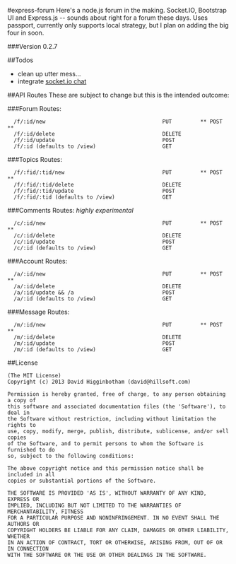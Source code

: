 #express-forum
Here's a node.js forum in the making. Socket.IO, Bootstrap UI and Express.js -- sounds about right for a forum these days. Uses passport, currently only supports local strategy, but I plan on adding the big four in soon.

###Version
0.2.7

##Todos
- clean up utter mess...
- integrate [socket.io chat](https://github.com/dhigginbotham/rwi-chat)

##API Routes
These are subject to change but this is the intended outcome:

###Forum Routes:
```
  /f/:id/new                                     PUT         ** POST **
  /f/:id/delete                                  DELETE
  /f/:id/update                                  POST
  /f/:id (defaults to /view)                     GET
```

###Topics Routes:
```
  /f/:fid/:tid/new                               PUT         ** POST **
  /f/:fid/:tid/delete                            DELETE
  /f/:fid/:tid/update                            POST
  /f/:fid/:tid (defaults to /view)               GET
```

###Comments Routes: _highly experimental_
```
  /c/:id/new                                     PUT         ** POST **
  /c/:id/delete                                  DELETE
  /c/:id/update                                  POST
  /c/:id (defaults to /view)                     GET
```

###Account Routes:
```
  /a/:id/new                                     PUT         ** POST **
  /a/:id/delete                                  DELETE
  /a/:id/update && /a                            POST
  /a/:id (defaults to /view)                     GET
```

###Message Routes:
```
  /m/:id/new                                     PUT         ** POST **
  /m/:id/delete                                  DELETE
  /m/:id/update                                  POST
  /m/:id (defaults to /view)                     GET
```

##License
```
(The MIT License)
Copyright (c) 2013 David Higginbotham (david@hillsoft.com)

Permission is hereby granted, free of charge, to any person obtaining a copy of
this software and associated documentation files (the 'Software'), to deal in
the Software without restriction, including without limitation the rights to
use, copy, modify, merge, publish, distribute, sublicense, and/or sell copies
of the Software, and to permit persons to whom the Software is furnished to do
so, subject to the following conditions:

The above copyright notice and this permission notice shall be included in all 
copies or substantial portions of the Software.

THE SOFTWARE IS PROVIDED 'AS IS', WITHOUT WARRANTY OF ANY KIND, EXPRESS OR 
IMPLIED, INCLUDING BUT NOT LIMITED TO THE WARRANTIES OF MERCHANTABILITY, FITNESS 
FOR A PARTICULAR PURPOSE AND NONINFRINGEMENT. IN NO EVENT SHALL THE AUTHORS OR 
COPYRIGHT HOLDERS BE LIABLE FOR ANY CLAIM, DAMAGES OR OTHER LIABILITY, WHETHER 
IN AN ACTION OF CONTRACT, TORT OR OTHERWISE, ARISING FROM, OUT OF OR IN CONNECTION 
WITH THE SOFTWARE OR THE USE OR OTHER DEALINGS IN THE SOFTWARE.
```